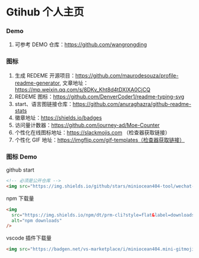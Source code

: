 # Gtihub 个人主页

### Demo

1. 可参考 DEMO 仓库：https://github.com/wangrongding

### 图标

1. 生成 REDEME 开源项目：https://github.com/maurodesouza/profile-readme-generator, 文章地址：https://mp.weixin.qq.com/s/8DKv_Kht8d4tDXlXA0CjCQ
2. REDEME 图标：https://github.com/DenverCoder1/readme-typing-svg
3. start、语言图链接仓库：https://github.com/anuraghazra/github-readme-stats
4. 徽章地址：https://shields.io/badges
5. 访问量计数器：https://github.com/journey-ad/Moe-Counter
6. 个性化在线图标地址：https://slackmojis.com （检查器获取链接）
7. 个性化 GIF 地址：https://imgflip.com/gif-templates（检查器获取链接）

### 图标 Demo

github start

```html
<!-- 必须是公开仓库 -->
<img src="https://img.shields.io/github/stars/miniocean404-tool/wechat-hook" alt="GitHub stars" />
```

npm 下载量

```html
<img
  src="https://img.shields.io/npm/dt/prm-cli?style=flat&label=downloads&color=cb3837&labelColor=cb0000&logo=npm"
  alt="npm downloads"
/>
```

vscode 插件下载量

```html
<img src="https://badgen.net/vs-marketplace/i/miniocean404.mini-gitmoji" alt="VS Code Marketplace installs"/></a>
```
